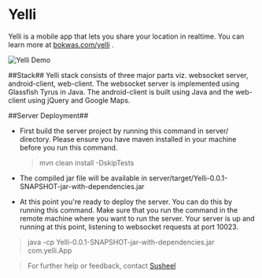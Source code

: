 

# Yelli #
Yelli is a mobile app that lets you share your location in realtime. You can learn more at [bokwas.com/yelli](http://bokwas.com/yelli/) .

![Yelli Demo](http://bokwas.com/yelli/upload/yelli_image.gif)


##Stack##
Yelli stack consists of three major parts viz. websocket server, android-client, web-client. The websocket server is implemented using Glassfish Tyrus in Java. The android-client is built using Java and the web-client using jQuery and Google Maps. 

##Server Deployment##
* First build the server project by running this command in server/ directory. Please ensure you have maven installed in your machine before you run this command.
	> mvn clean install -DskipTests

* The compiled jar file will be available in server/target/Yelli-0.0.1-SNAPSHOT-jar-with-dependencies.jar

* At this point you're ready to deploy the server. You can do this by running this command. Make sure that you run the command in the remote machine where you want to run the server. Your server is up and running at this point, listening to websocket requests at port 10023.
> java -cp Yelli-0.0.1-SNAPSHOT-jar-with-dependencies.jar com.yelli.App

    
    
    			
		
> For further help or feedback, contact [Susheel](mailto:susheel.s2k@gmail.com) 